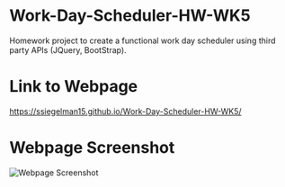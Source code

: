 # Work-Day-Scheduler-HW-WK5

Homework project to create a functional work day scheduler using third party APIs (JQuery, BootStrap).

# Link to Webpage

https://ssiegelman15.github.io/Work-Day-Scheduler-HW-WK5/

# Webpage Screenshot

![Webpage Screenshot](https://user-images.githubusercontent.com/70458726/159189659-41a11d46-f350-4ccd-80ba-44ec38854db1.png)

